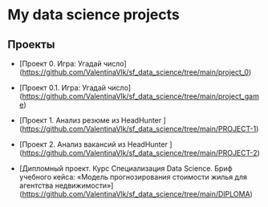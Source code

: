 # My data science projects

## Проекты

* [Проект 0. Игра: Угадай число] (https://github.com/ValentinaVlk/sf_data_science/tree/main/project_0)

* [Проект 0.1. Игра: Угадай число] (https://github.com/ValentinaVlk/sf_data_science/tree/main/project_game)

* [Проект 1. Анализ резюме из HeadHunter ] (https://github.com/ValentinaVlk/sf_data_science/tree/main/PROJECT-1)

* [Проект 2. Анализ вакансий из HeadHunter ] (https://github.com/ValentinaVlk/sf_data_science/tree/main/PROJECT-2)

* [Дипломный проект. Курс Специализация Data Science.
Бриф учебного кейса: «Модель прогнозирования стоимости жилья для агентства недвижимости»]
 (https://github.com/ValentinaVlk/sf_data_science/tree/main/DIPLOMA)
